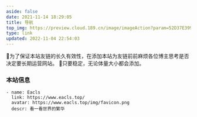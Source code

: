 ```yaml
---
aside: false
date: 2021-11-14 18:29:05
title: 导航
top_img: https://preview.cloud.189.cn/image/imageAction?param=52D37E399C2494C4A756C34F68685DB604102381C5CB9F3E796AB2D72F8F0504361397D45BBBCE0CF67B514DD3C336566F6F0E8A31E4D9C2C10CC59B720D692D65E1C53AF6B4EB3A58272378486B02999E4DBD857FBA06934EA62B5E4156BB4F4124A0317E46AC6C6033B7AAD89BDBF0
type: link
updated: 2022-11-04 22:54:03
---
```

🎀为了保证本站友链的长久有效性，在添加本站为友链前前麻烦各位博主思考是否决定要长期运营网站。
🎀只要稳定，无论体量大小都会添加。


### 本站信息

```
- name: Eacls
  link: https://www.eacls.top/
  avatar: https://www.eacls.top/img/favicon.png
  descr: 看一看世界的繁华
```

